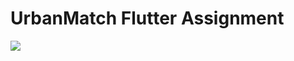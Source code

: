 # UrbanMatch Flutter Assignment

[![](https://drive.google.com/file/d/1EOkN2HlMCQ8Rdc1gfDENIuduwSw_tq_I/view?usp=drive_link)](https://drive.google.com/file/d/1EOkN2HlMCQ8Rdc1gfDENIuduwSw_tq_I/view?usp=drive_link)
